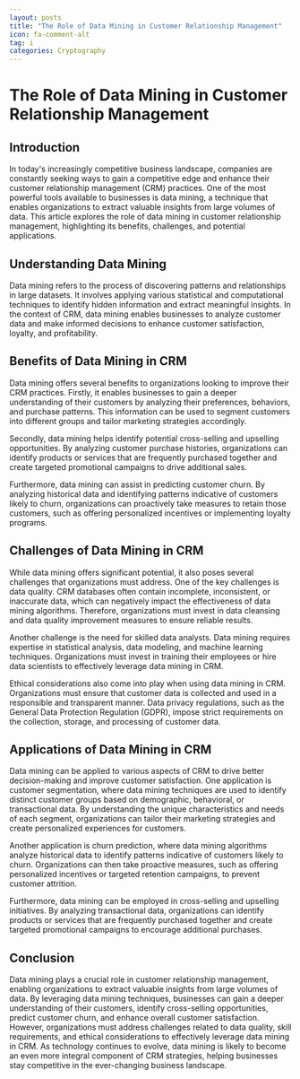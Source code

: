 ```yaml
---
layout: posts
title: "The Role of Data Mining in Customer Relationship Management"
icon: fa-comment-alt
tag: i    
categories: Cryptography
---
```



# The Role of Data Mining in Customer Relationship Management

## Introduction

In today's increasingly competitive business landscape, companies are constantly seeking ways to gain a competitive edge and enhance their customer relationship management (CRM) practices. One of the most powerful tools available to businesses is data mining, a technique that enables organizations to extract valuable insights from large volumes of data. This article explores the role of data mining in customer relationship management, highlighting its benefits, challenges, and potential applications.

## Understanding Data Mining

Data mining refers to the process of discovering patterns and relationships in large datasets. It involves applying various statistical and computational techniques to identify hidden information and extract meaningful insights. In the context of CRM, data mining enables businesses to analyze customer data and make informed decisions to enhance customer satisfaction, loyalty, and profitability.

## Benefits of Data Mining in CRM

Data mining offers several benefits to organizations looking to improve their CRM practices. Firstly, it enables businesses to gain a deeper understanding of their customers by analyzing their preferences, behaviors, and purchase patterns. This information can be used to segment customers into different groups and tailor marketing strategies accordingly.

Secondly, data mining helps identify potential cross-selling and upselling opportunities. By analyzing customer purchase histories, organizations can identify products or services that are frequently purchased together and create targeted promotional campaigns to drive additional sales.

Furthermore, data mining can assist in predicting customer churn. By analyzing historical data and identifying patterns indicative of customers likely to churn, organizations can proactively take measures to retain those customers, such as offering personalized incentives or implementing loyalty programs.

## Challenges of Data Mining in CRM

While data mining offers significant potential, it also poses several challenges that organizations must address. One of the key challenges is data quality. CRM databases often contain incomplete, inconsistent, or inaccurate data, which can negatively impact the effectiveness of data mining algorithms. Therefore, organizations must invest in data cleansing and data quality improvement measures to ensure reliable results.

Another challenge is the need for skilled data analysts. Data mining requires expertise in statistical analysis, data modeling, and machine learning techniques. Organizations must invest in training their employees or hire data scientists to effectively leverage data mining in CRM.

Ethical considerations also come into play when using data mining in CRM. Organizations must ensure that customer data is collected and used in a responsible and transparent manner. Data privacy regulations, such as the General Data Protection Regulation (GDPR), impose strict requirements on the collection, storage, and processing of customer data.

## Applications of Data Mining in CRM

Data mining can be applied to various aspects of CRM to drive better decision-making and improve customer satisfaction. One application is customer segmentation, where data mining techniques are used to identify distinct customer groups based on demographic, behavioral, or transactional data. By understanding the unique characteristics and needs of each segment, organizations can tailor their marketing strategies and create personalized experiences for customers.

Another application is churn prediction, where data mining algorithms analyze historical data to identify patterns indicative of customers likely to churn. Organizations can then take proactive measures, such as offering personalized incentives or targeted retention campaigns, to prevent customer attrition.

Furthermore, data mining can be employed in cross-selling and upselling initiatives. By analyzing transactional data, organizations can identify products or services that are frequently purchased together and create targeted promotional campaigns to encourage additional purchases.

## Conclusion

Data mining plays a crucial role in customer relationship management, enabling organizations to extract valuable insights from large volumes of data. By leveraging data mining techniques, businesses can gain a deeper understanding of their customers, identify cross-selling opportunities, predict customer churn, and enhance overall customer satisfaction. However, organizations must address challenges related to data quality, skill requirements, and ethical considerations to effectively leverage data mining in CRM. As technology continues to evolve, data mining is likely to become an even more integral component of CRM strategies, helping businesses stay competitive in the ever-changing business landscape.